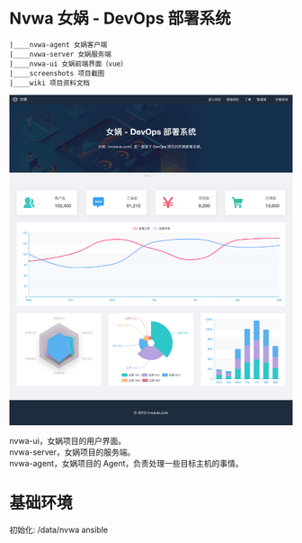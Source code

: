 # Nvwa 女娲 - DevOps 部署系统

```
|____nvwa-agent 女娲客户端
|____nvwa-server 女娲服务端
|____nvwa-ui 女娲前端界面（vue）
|____screenshots 项目截图
|____wiki 项目资料文档

```
![nvwa-home](./screenshots/home.png)

nvwa-ui，女娲项目的用户界面。  
nvwa-server，女娲项目的服务端。  
nvwa-agent，女娲项目的 Agent，负责处理一些目标主机的事情。

# 基础环境

初始化: /data/nvwa
ansible